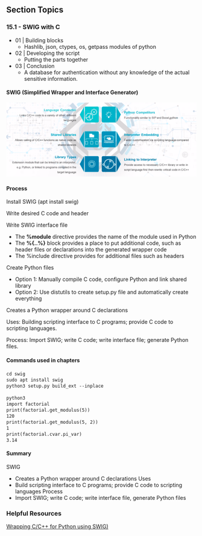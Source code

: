 ## Section Topics

### 15.1 - SWIG with C

- 01 | Building blocks
    - Hashlib, json, ctypes, os, getpass modules of python
- 02 | Developing the script
    - Putting the parts together
- 03 | Conclusion
    - A database for authentication without any knowledge of the actual sensitive
      information.


#### SWIG (Simplified Wrapper and Interface Generator)

![SWIG](swig.png)

#### Process
Install SWIG (apt install swig)

Write desired C code and header

Write SWIG interface file
* The __%module__ directive provides the name of the module used in Python
* The __%{..%}__ block provides a place to put additional code, such as header
  files or declarations into the generated wrapper code
* The %include directive provides for additional files such as headers

Create Python files
* Option 1: Manually compile C code, configure Python and link shared library
* Option 2: Use distutils to create setup.py file and automatically create
  everything

Creates a Python wrapper around C declarations

Uses: Building scripting interface to C programs; provide C code to scripting
languages.

Process: Import SWIG; write C code; write interface file; generate Python files.

#### Commands used in chapters
```
cd swig
sudo apt install swig
python3 setup.py build_ext --inplace

python3
import factorial
print(factorial.get_modulus(5))
120
print(factorial.get_modulus(5, 2))
1
print(factorial.cvar.pi_var)
3.14
```

#### Summary

SWIG
  - Creates a Python wrapper around C declarations
Uses
  - Build scripting interface to C programs; provide C code to scripting languages
Process
  - Import SWIG; write C code; write interface file, generate Python files

### Helpful Resources

[Wrapping C/C++ for Python using SWIG)](https://www.geeksforgeeks.org/wrapping-cc-python-using-swig-set-1/?ref=gcse)